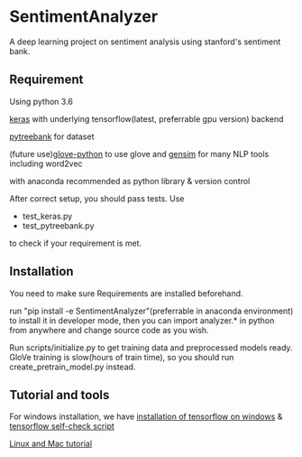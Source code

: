 # SentimentAnalyzer

A deep learning project on sentiment analysis using stanford's sentiment bank.

## Requirement

Using python 3.6

[keras](https://github.com/fchollet/keras/tree/master/keras) with underlying tensorflow(latest, preferrable gpu version) backend

[pytreebank](https://github.com/JonathanRaiman/pytreebank) for dataset

(future use)[glove-python](https://github.com/maciejkula/glove-python) to use glove and [gensim](https://radimrehurek.com/gensim/install.html) for many NLP tools including word2vec

with anaconda recommended as python library & version control

After correct setup, you should pass tests. Use 

- test_keras.py 
- test_pytreebank.py 

to check if your requirement is met.

## Installation

You need to make sure Requirements are installed beforehand.

run "pip install -e SentimentAnalyzer"(preferrable in anaconda environment) to install it in developer mode, then you can import analyzer.* in python from anywhere and change source code as you wish. 

Run scripts/initialize.py to get training data and preprocessed models ready. GloVe training is slow(hours of train time), so you should run create_pretrain_model.py instead.

## Tutorial and tools

For windows installation, we have
[installation of tensorflow on windows](https://github.com/antoniosehk/keras-tensorflow-windows-installation) &  [tensorflow self-check script](https://gist.github.com/mrry/ee5dbcfdd045fa48a27d56664411d41c)

[Linux and Mac tutorial](https://www.tensorflow.org/install/)